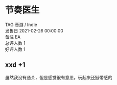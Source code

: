 



# 节奏医生
  
TAG 音游 / Indie  
发售日 2021-02-26 00:00:00  
备注 EA  
总评人数 1  
好评人数 1
## xxd +1


 虽然我没有通关，但是感觉很有意思，玩起来还挺带感的
